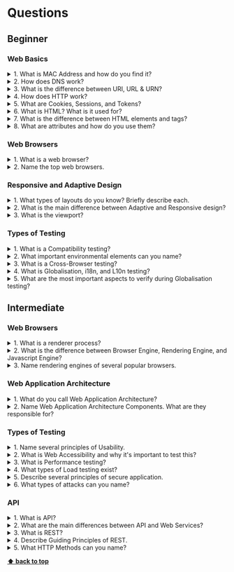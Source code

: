 # Questions

## Beginner

### Web Basics

<details>
<summary>1. What is MAC Address and how do you find it?</summary>

> **Answer:**
>
> Media Access Control (MAC) Address is unique 48-bits hardware number of a computer, which is embedded into network
> card (known as Network Interface Card) during the time of manufacturing. MAC Address is also known as Physical Address
> of a network device.
>
> ##### Command for Windows:
>
> * ipconfig /all
>
> ##### MAC OS:
>
> * TCP/IP Control Panel
>
> ##### Command for UNIX/Linux:
>
> * ifconfig -a
> * ip link list
> * ip address show
>
</details>

<details>
<summary>2. How does DNS work?</summary>

> **Answer:**
>
> The Domain Name System resolves the names of internet sites with their underlying IP addresses adding efficiency and
> even security in the process.
>
> The process of DNS resolution involves converting a hostname (such as www.example.com) into a computer-friendly IP
> address (such as 192.168.1.1). An IP address is given to each device on the Internet, and that address is necessary to
> find the appropriate Internet device - like a street address is used to find a particular home. When a user wants to
> load a webpage, a translation must occur between what a user types into their web browser (example.com) and the
> machine-friendly address necessary to locate the example.com webpage.
>
> In order to understand the process behind the DNS resolution, it’s important to learn about the different hardware
> components a DNS query must pass between. For the web browser, the DNS lookup occurs “behind the scenes” and requires
> no interaction from the user’s computer apart from the initial request.
</details>

<details>
<summary>3. What is the difference between URI, URL & URN?</summary>

> **Answer:**
>
> **URI** stands for Uniform Resource Identifier. URI is a text which is used to identify any resource or name on
> Internet. URI has two specializations in the form of URL (Uniform Resource Locator) and URN (Uniform Resource Name) to
> identify resource and name. We mostly see examples of URL and URN in the real word.
>
> **URL** standards for Uniform resource locator and it is a subset of URI or Uniform Resource Identifier. URL includes
> location as well as the protocol to retrieve the resource e.g. in
> <http://java67.blogspot.sg/2012/09/what-is-new-in-java-7-top-5-jdk-7.html>, HTTP is a protocol which can be used to
> retrieve resource what-is-new-in-java-7-top-5-jdk-7.html available in location <http://java67.blogspot.com> directory.
> It's not necessary that URL always include HTTP as protocol, it can use any protocol e.g. ftp://, https:// or ldap://.
>
> **URN** stands for Uniform Resource Name. URN is also the subset of URI. URN is completely different than URL as it
> doesn't include any protocol.
</details>

<details>
<summary>4. How does HTTP work?</summary>

> **Answer:**
>
> HTTP is a protocol which allows the fetching of resources, such as HTML documents. It is the foundation of any data
> exchange on the Web and it is a client-server protocol, which means requests are initiated by the recipient, usually
> the Web browser. A complete document is reconstructed from the different sub-documents fetched, for instance text,
> layout description, images, videos, scripts, and more.
>
> Clients and servers communicate by exchanging individual messages (as opposed to a stream of data). The messages sent
> by the client, usually a Web browser, are called requests and the messages sent by the server as an answer are called
> responses.
</details>

<details>
<summary>5. What are Cookies, Sessions, and Tokens?</summary>

> **Answer:**
>
> An **HTTP cookie** (also called web cookie, Internet cookie, browser cookie, or simply cookie) is a small piece of
> data stored on the user's computer by the web browser while browsing a website. Cookies were designed to be a reliable
> mechanism for websites to remember stateful information (such as items added in the shopping cart in an online store)
> or to record the user's browsing activity (including clicking particular buttons, logging in, or recording which pages
> were visited in the past). They can also be used to remember pieces of information that the user previously entered
> into form fields, such as names, addresses, passwords, and payment card numbers.
>
> A **web session** is a series of contiguous actions by a visitor on an individual website within a given time frame.
> This could include your search engine searches, filling out a form to receive content, scrolling on a website page,
> adding items to a shopping cart, researching airfare, or which pages you viewed on a single website. Any interaction
> that you have with a single website is recorded as a web session to that website property.
>
> A **token** is a piece of data that has no meaning or use on its own, but combined with the correct tokenization
> system, becomes a vital player in securing your application.
</details>

<details>
<summary>6. What is HTML? What is it used for?</summary>

>**Answer:**
>
> HTML stands for Hyper Text Markup Language. This means that an HTML document, written in plain text, is used to
> describe the structure and content of web pages, with links to other pages and resources. In its most basic form, you
> can define blocks of content, which are displayed depending on the type of block you used.
</details>

<details>
<summary>7. What is the difference between HTML elements and tags?</summary>

> **Answer:**
>
> ##### Elements
>
> Each part of a web page, such as a paragraph, an image, a link or anything else you can interact with, is an element.
> Each type of element has its own behavior - for example you can click on links, or type in text boxes.
>
> ##### Tags
>
> An HTML document is a simple, plain text document, which you are able to open with any text editor on your computer.
> When you open one, you’ll see the document is made up of tags, which are keywords surrounded by angled brackets, each
> of which describes an HTML element. Here you can see HTML tags telling the browser how to render the text element
> inside:
>
> ```html
> <span>This text is surrounded by HTML tags!</span>
> ```
>
> Most tags are paired, i.e have opening and closing tags. The opening tag is written with the tag name in angled
> brackets, like `<tagname>` whereas the closing tag adds a forward slash: `</tagname>`. Anything between these opening
> and closing tags is considered to be contents of that tag.
>
> Some tags, like the `<img>` tag are self-closing. This means that they cannot have any content. For example, an image
> can’t contain additional HTML elements within it. The only way to change their behavior or appearance is through
> attributes or CSS.
>
> ```html
> <img src="http://placekitten.com/200/300" alt="kitten image" />
> ```
>
</details>

<details>
<summary>8. What are attributes and how do you use them?</summary>

>**Answer:**
>
> Each tag can also have additional attributes, which change the way the tag behaves or is displayed. For example, an
> ```<input>``` tag has a type attribute, which you can use to specify whether it’s a text field, checkbox, radio button
> or one of many more options.
</details>

### Web Browsers

<details>
<summary>1. What is a web browser?</summary>

> **Answer:**
>
> A web browser (commonly referred to as a browser) is a software application for accessing information on the World
> Wide Web. When a user requests a web page from a particular website, the web browser retrieves the necessary content
> from a web server and then displays the page on the user's device.
</details>

<details>
<summary>2. Name the top web browsers.</summary>

> **Answer:**
>
> * Google Chrome
> * Microsoft Edge
> * Mozilla Firefox
> * Safari
>
</details>

### Responsive and Adaptive Design

<details>
<summary>1. What types of layouts do you know? Briefly describe each.</summary>

> **Answer:**
>
> There are 4 layouts:
>
> * **Fixed.** It has fixed width in pixels that doesn't change regardless of screen size or resolution.
> * **Fluid.** Elements' dimensions are specified as a percentage and not in pixels so the ratio of elements doesn't
> change with screen size/resolution.
> * **Adaptive.** It consists of several fixed layouts, each for a specific screen size/resolution.
> * **Responsive.** Layout width is specified as a percentage so the elements stretch or shrink according to screen
> size/resolution.
>
</details>

<details>
<summary>2. What is the main difference between Adaptive and Responsive design?</summary>

> **Answer:**
>
> **Adaptive design** is an approach that promotes the creation of multiple versions of a web page for devices with
> different screen width. While **Responsive design** is an approach that involves creating of one layout that
> automatically adjusts and adapts to any device screen size.
</details>

<details>
<summary>3. What is the viewport?</summary>

> **Answer:**
>
> The viewport is the area of the window in which web content can be seen without scrolling.
</details>

### Types of Testing

<details>
<summary>1. What is a Compatibility testing?</summary>

> **Answer:**
>
> Compatibility testing is a type of testing which verifies an application work with different environmental elements.
</details>

<details>
<summary>2. What important environmental elements can you name?</summary>

> **Answer:**
>
> * Browsers
> * Hardware platform
> * OS
> * Database
> * etc.
>
</details>

<details>
<summary>3. What is a Cross-Browser testing?</summary>

> **Answer:**
>
> Cross-Browser testing is a type of Compatibility testing which verifies an application work in different browsers.
</details>

<details>
<summary>4. What is Globalisation, i18n, and L10n testing?</summary>

> **Answer:**
>
> **Globalization testing**'s aim is to ensure that the product is stable in terms of both its functionalities as well
> as representation of data in spite of varying cultures/locales. It helps to understand whether the application can be
> used across the globe. This testing can be divided into 2 parts - Internationalization testing (aka i18n) and
> Localization testing (aka L10n).
>
> **i18n testing** checks whether the app is working uniformly round various global regions and cultures. It mainly
> focuses on executing functionality regression tests over different language environments and entering native language
> strings. It also includes testing whether the culture-specific info like currency, date, time is displayed correctly.
>
> **L10n testing** is a language verification testing which is done to ensure the quality of a product for a specific
> culture or locale settings. It mainly focuses on the UI and content.
</details>

<details>
<summary>5. What are the most important aspects to verify during Globalisation testing?</summary>

> **Answer:**
>
> * **User Interface.** Each language script has a different writing style (few are written from left to right and few
> are from right to left direction) and the space required by the words might vary from one language to another. So
> there is a need to test the UI layout in each language in order to ensure that the UI is clean and there are no issues
> like text overlapping, misalignment of text, navigation issues, etc.
> * **Date & Time format.** The date & time display formats will vary from region to region. The most common date format
> in the US is mm/dd/yyyy. Contrary to this, the most common date format in Europe is dd/mm/yyyy. So, it is critical to
> ensure that the date & time is displayed in the appropriate format when you switch to different regions/countries.
> * **Currency format.** The number formats for currencies vary from one country to another. So, you should take care of
> the formatting. Another important thing is to display the correct symbol of currency along with the units.
> * **Phone number, Address & Zip code format.** The order in which the address is displayed varies from one language to
> another. In Japanese, the address order is a postal code, state, city. Whereas, in English, the address order is name,
> city, state, postal code. So, you need to verify if the address order display is working fine as you switch between
> different languages supported by your app.
>
</details>








## Intermediate

### Web Browsers

<details>
<summary>1. What is a renderer process?</summary>

> **Answer:**
>
> The renderer process is responsible for rendering of the web page. It means that the renderer process turns HTML, CSS,
> and JavaScript into a web page that the user can interact with. The renderer process does the job with the help of
> various threads that are run inside of it.
</details>

<details>
<summary>2. What is the difference between Browser Engine, Rendering Engine, and Javascript Engine?</summary>

> **Answer:**
>
> **Browser engine** is "the heart" of a browser, it helps to present the content of a website by understanding the
> HTML, CSS, and JavaScript written on the web page. It comprises of 2 more engines that help the browser engine to do
> its job - Rendering Engine and JavaScript Engine.
>
> **Rendering engine** is responsible for the layout of the website on the screen. Its core job is to present text,
> paint, and animations used on the website. A rendering engine is often used interchangeably with browser engines.
>
> **JavaScript engine** helps to interpret JavaScript code of the website before rendering it in front of the audience.
> It is also used as a compiler to drive faster results with improved performance.
>
> The primary difference between a rendering engine and a JavaScript engine lies around the dependency with browser. The
> rendering engine is tightly coupled with browser engine, on the other hand, a JavaScript engine can be worked upon
> even without a browser.
</details>

<details>
<summary>3. Name rendering engines of several popular browsers.</summary>

> **Answer:**
>
> * Google Chrome > Blink
> * Safari > WebKit
> * Mozilla Firefox > Gecko
> * Edge > EdgeHTML
>
</details>

### Web Application Architecture

<details>
<summary>1. What do you call Web Application Architecture?</summary>

> **Answer:**
>
> Web Application Architecture is a framework that is comprised of the relationships and interactions between
> application components, such as middleware systems, user interfaces, and databases.
</details>

<details>
<summary>2. Name Web Application Architecture Components. What are they responsible for?</summary>

> **Answer:**
>
> Web App Architecture components can be categorized into two areas: user interface app components and structural
> components.
>
> User interface app components refer to web pages displaying dashboards, logs, notifications, configuration settings,
> and more. They are not relevant to the structural development of the application and are more user
> interface/experience oriented.
>
> The structural components, which are the real meat of the app development process, are:
>
> * **The web browser or client.** It is the interface rendition of a web app functionality, with which the user
> interacts with. This content delivered to the client can be developed using HTML, JavaScript, and CSS.
> * **The web application server.** It manages business logic and data persistence and can be built using PHP, Python,
> Java, Ruby, .NET, Node.js, among other languages.
> * **The database server.** It provides and stores relevant data for the application. Additionally, it may also supply
> the business logic and other information that is managed by the web application server.
>
</details>

### Types of Testing

<details>
<summary>1. Name several principles of Usability.</summary>

> **Answer:**
>
> * Visibility of system status
> * Match between system and the real world
> * Consistency and standards
> * Error prevention
> * Recognition rather than recall
> * Aesthetic and minimalist design
> * etc.
>
</details>

<details>
<summary>2. What is Web Accessibility and why it's important to test this?</summary>

> **Answer:**
>
> The web is open to everyone. For most of the users, Internet usage over the web is easy. But this is not the case when
> we are talking about people with disabilities. It is imperative that websites be accessible, usable and useful to this
> group of users as well – and it should not differentiate users based on language/culture/location/software/physical or
> mental ability.
>
> Testing a web application in order to make sure that each and every user can easily access the website is known as Web
> Accessibility Testing.
>
> Importance:
>
> * Easy and efficient access to users with disabilities or challenges
> * Increases market share and audience reach
> * Satisfied existing and future legal requirements and helps follow ethics
>
</details>

<details>
<summary>3. What is Performance testing?</summary>

> **Answer:**
>
> Performance testing is a testing practice performed to determine how a system works in terms of responsiveness and
> stability under a particular workload or without it.
</details>

<details>
<summary>4. What types of Load testing exist?</summary>

> **Answer:**
>
> * **Load testing.** Performed to understand the behaviour of the system under a specific load.
> * **Stress testing.** Performed to understand the behaviour of the system under sharply increased load.
> * **Soak testing.** Performed to determine the system parameters under continuous load.
> * **Volume testing.** Performed to check huge data volume handled by the database.
>
</details>

<details>
<summary>5. Describe several principles of secure application.</summary>

> **Answer:**
>
> * **Privacy.** Limited access to user's personal information.
> * **Authentication.** Validating users or processes before granting access to data.
> * **Autorisation.** Giving access to data only to those users who have been properly authorized and have the
> appropriate permissions.
> * **Accountability.** Establishing a connection between user and action, confirmation of action or error.
>
</details>

<details>
<summary>6. What types of attacks can you name?</summary>

> **Answer:**
>
> * **Cross Site Request Forgery (CSRF).** This is an attack that forces an end user to execute unwanted actions on a
> web application in which they’re currently authenticated.
> * **Cross Site Scripting (XSS).** Type of injection in which malicious scripts are injected into otherwise benign and
> trusted websites.
> * **SQL Injection.** Injection technique used to attack data-driven applications in which malicious SQL statements are
> inserted into a URL parameters or an entry field for execution
>
</details>

### API

<details>
<summary>1. What is API?</summary>

> **Answer:**
>
> API spands for Application Program Interface. It is a computing interface which defines interactions between multiple
> software intermediaries such as applications, components, servers, etc. It defines the kinds of calls or requests that
> can be made, how to make them, the data formats that should be used, the conventions to follow, etc.
</details>

<details>
<summary>2. What are the main differences between API and Web Services?</summary>

> **Answer:**
>
> * All Web Services are APIs but not all APIs are Web Services
> * A Web Service uses only three styles of use: SOAP, REST and XML-RPC for communication whereas API may use any style
> for communication
> * A Web Service always needs a network for its operation whereas an API doesn’t need it
> * An API facilitates interfacing directly with an application whereas a Web Service interacts with two machines over a
> network
>
</details>

<details>
<summary>3. What is REST?</summary>

> **Answer:**
>
> REST stands for Representational State Transfer. It is an architecture style for designing networked applications.
</details>

<details>
<summary>4. Describe Guiding Principles of REST.</summary>

> **Answer:**
>
> * **Client–Server.** The client-server constraint works on the concept that the client and the server should be
> separate from each other and allowed to evolve individually and independently.
> * **Stateless.** Each request from client to server must contain all of the information necessary to understand the
> request, and cannot take advantage of any stored context on the server.
> * **Cacheable.** Cache constraints require that the data within a response to a request be labeled as cacheable or
> non-cacheable. If a response is cacheable, then a client cache is given the right to reuse that response data for
> later requests.
> * **Uniform Interface.** The key to the decoupling client from server is having a uniform interface that allows
> independent evolution of the application without having the application’s services, models, or actions tightly coupled
> to the API layer itself.
> * **Layered System.** The layered system style allows an architecture to be composed of hierarchical layers by
> constraining component behavior such that each component cannot “see” beyond the immediate layer with which they are
> interacting.
> * **Code on Demand.** The only optional constraint. REST allows client functionality to be extended by downloading and
> executing code in the form of applets or scripts. This simplifies clients by reducing the number of features required
> to be pre-implemented.
>
</details>

<details>
<summary>5. What HTTP Methods can you name?</summary>

> **Answer:**
>
> * **GET** - Retrieve data from a resource
> * **POST** - Create API resource
> * **PUT** - Update API resource
> * **DELETE** - Delete API resource
>
</details>

**[⬆ back to top](#questions)**
